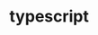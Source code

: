 <!-- generated by markdown-notes-tree -->

# typescript

<!-- optional markdown-notes-tree directory description starts here -->

<!-- optional markdown-notes-tree directory description ends here -->


